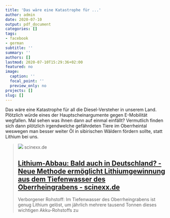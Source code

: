 ```yaml
---
title: 'Das wäre eine Katastrophe für ...'
author: admin
date: 2020-07-10
output: pdf_document
categories: []
tags:
- facebook
- german
subtitle: ''
summary: ''
authors: []
lastmod: 2020-07-10T15:29:36+02:00
featured: no
image:
  caption: ''
  focal_point: ''
  preview_only: no
projects: []
slug: []
---
```

Das wäre eine Katastrophe für all die Diesel-Versteher in unserem Land. Plötzlich würde eines der Hauptscheinargumente gegen E-Mobilität wegfallen. Mal sehen was ihnen dann auf einmal einfällt? Vermutlich finden sich dann plötzlich irgendwelche gefährdeten Tiere im Oberrheintal weswegen man besser weiter Öl in sibirischen Wäldern fördern sollte, statt Lithium bei uns.
> [![](https://www.scinexx.de/wp-content/uploads/l/i/lithiumg.jpg)](https://www.scinexx.de/news/technik/lithium-abbau-bald-auch-in-deutschland/)
> scinexx.de
> ## [Lithium-Abbau: Bald auch in Deutschland? - Neue Methode ermöglicht Lithiumgewinnung aus dem Tiefenwasser des Oberrheingrabens - scinexx.de](https://www.scinexx.de/news/technik/lithium-abbau-bald-auch-in-deutschland/)
>
>Verborgener Rohstoff: Im Tiefenwasser des Oberrheingrabens ist genug Lithium gelöst, um jährlich mehrere tausend Tonnen dieses wichtigen Akku-Rohstoffs zu

